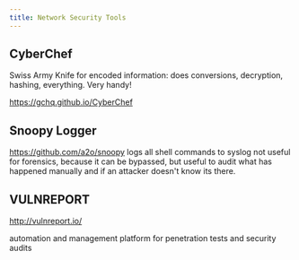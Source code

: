 ```yaml
---
title: Network Security Tools
---
```



## CyberChef

Swiss Army Knife for encoded information: does conversions, decryption, hashing, everything. Very handy!

https://gchq.github.io/CyberChef

## Snoopy Logger

https://github.com/a2o/snoopy
logs all shell commands to syslog
not useful for forensics, because it can be bypassed, but useful to audit what has happened manually and if an attacker doesn't know its there.

## VULNREPORT

http://vulnreport.io/

automation and management platform for penetration tests and security audits
